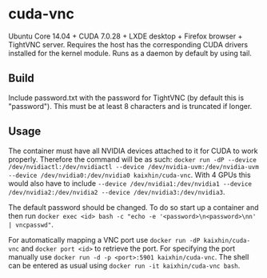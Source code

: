 cuda-vnc
========
Ubuntu Core 14.04 + CUDA 7.0.28 + LXDE desktop + Firefox browser + TightVNC server. Requires the host has the corresponding CUDA drivers installed for the kernel module. Runs as a daemon by default by using tail. 

Build
-----
Include password.txt with the password for TightVNC (by default this is "password"). This must be at least 8 characters and is truncated if longer.

Usage
-----
The container must have all NVIDIA devices attached to it for CUDA to work properly.
Therefore the command will be as such: `docker run -dP --device /dev/nvidiactl:/dev/nvidiactl --device /dev/nvidia-uvm:/dev/nvidia-uvm --device /dev/nvidia0:/dev/nvidia0 kaixhin/cuda-vnc`.
With 4 GPUs this would also have to include `--device /dev/nvidia1:/dev/nvidia1 --device /dev/nvidia2:/dev/nvidia2 --device /dev/nvidia3:/dev/nvidia3`.

The default password should be changed. To do so start up a container and then run `docker exec <id> bash -c "echo -e '<password>\n<password>\nn' | vncpasswd"`.

For automatically mapping a VNC port use `docker run -dP kaixhin/cuda-vnc` and `docker port <id>` to retrieve the port.
For specifying the port manually use `docker run -d -p <port>:5901 kaixhin/cuda-vnc`.
The shell can be entered as usual using `docker run -it kaixhin/cuda-vnc bash`.
